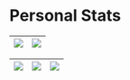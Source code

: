 # Personal Stats
| ![](http://github-profile-summary-cards.vercel.app/api/cards/profile-details?username=somecodingwitch&theme=nord_dark) | ![](https://github-readme-streak-stats.herokuapp.com/?user=somecodingwitch&hide_border=true&date_format=M%20j%5B%2C%20Y%5D&background=2D3742&stroke=2D3742&ring=6bbbca&fire=6bbbca&currStreakNum=fff&sideNums=6bbbca&currStreakLabel=6bbbca&sideLabels=fff&dates=fff) |
| :-: | :-: |

| ![](http://github-profile-summary-cards.vercel.app/api/cards/stats?username=somecodingwitch&theme=nord_dark) | ![](http://github-profile-summary-cards.vercel.app/api/cards/repos-per-language?username=somecodingwitch&hide=Html&theme=nord_dark) | ![](http://github-profile-summary-cards.vercel.app/api/cards/most-commit-language?username=somecodingwitch&theme=nord_dark) |
| :-: | :-: | :-: |

